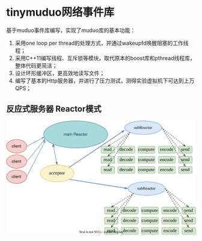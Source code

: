 # tinymuduo网络事件库


基于muduo事件库编写，实现了muduo库的基本功能：
1. 采用one loop per thread的处理方式，并通过wakeupfd唤醒阻塞的工作线程；
2. 采用C++11编写线程、互斥锁等模块，取代原本的boost库和pthread线程库，整体代码更简洁；
3. 设计环形缓冲区，更高效地读写文件；
4. 编写了基本的Http服务器，并进行了压力测试，测得实验虚拟机下可达到上万QPS；

## 反应式服务器 Reactor模式
![这是图片](/figure/mreactor.svg "Magic Gardens")
